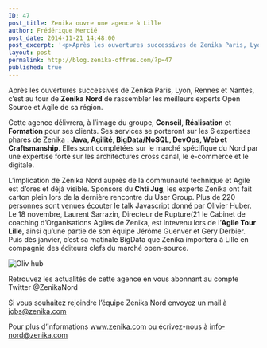 ```yaml
---
ID: 47
post_title: Zenika ouvre une agence à Lille
author: Frédérique Mercié
post_date: 2014-11-21 14:48:00
post_excerpt: '<p>Après les ouvertures successives de Zenika Paris, Lyon, Rennes et  Nantes, c’est au tour de <strong>Zenika Nord</strong> de rassembler les meilleurs experts Open Source et Agile de sa région.</p>'
layout: post
permalink: http://blog.zenika-offres.com/?p=47
published: true
---
```

<p>Après les ouvertures successives de Zenika Paris, Lyon, Rennes et  Nantes, c’est au tour de <strong>Zenika Nord</strong> de rassembler les meilleurs experts Open Source et Agile de sa région.</p>
<!--more-->
<p>Cette agence délivrera, à l’image du groupe, <strong>Conseil</strong>, <strong>Réalisation</strong> et<strong> Formation</strong> pour ses clients. Ses services se porteront sur les 6 expertises phares de Zenika&nbsp;: <strong>Java, Agilité, BigData/NoSQL, DevOps, Web et Craftsmanship</strong>. Elles sont complétées sur le marché spécifique du Nord par une expertise forte sur les architectures cross canal, le e-commerce et le digitale.</p> <p>L’implication de Zenika Nord auprès de la communauté technique et Agile est d’ores et déjà visible. Sponsors du <strong>Chti Jug</strong>, les experts Zenika ont fait carton plein lors de la dernière rencontre du User Group. Plus de 220 personnes sont venues écouter le talk Javascript donné par Olivier Huber. Le 18 novembre, Laurent Sarrazin, Directeur de Rupture(21 le Cabinet de coaching d’Organisations Agiles de Zenika, est intevenu lors de l’<strong>Agile Tour Lille</strong>, ainsi qu’une partie de son équipe Jérôme Guenver et Gery Derbier. Puis dès janvier, c’est sa matinale BigData que Zenika importera à Lille en compagnie des éditeurs clefs du marché open-source.</p> <p><img src="/wp-content/uploads/2015/07/B0Z8X8FIgAENMiT.jpg" alt="Oliv hub" style="display:block; margin:0 auto;" title="Oliv hub" /></p> <p>Retrouvez les actualités de cette agence en vous abonnant au compte Twitter @ZenikaNord</p> <p>Si vous souhaitez rejoindre l’équipe Zenika Nord envoyez un mail à <a href="jobs@zenika.com">jobs@zenika.com</a></p> <p>Pour plus d’informations <a href="www.zenika.com">www.zenika.com</a> ou écrivez-nous à <a href="info-nord@zenika.com">info-nord@zenika.com</a></p>